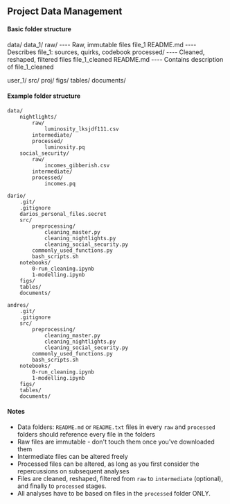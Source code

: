## Project Data Management

#### Basic folder structure
data/
    data_1/
        raw/                    ---- Raw, immutable files
            file_1
            README.md           ---- Describes file_1: sources, quirks, codebook
        processed/              ---- Cleaned, reshaped, filtered files
            file_1_cleaned
            README.md           ---- Contains description of file_1_cleaned

user_1/
    src/
    proj/
    figs/
    tables/
    documents/

#### Example folder structure
```
data/
    nightlights/
        raw/
            luminosity_lksjdf111.csv
        intermediate/
        processed/
            luminosity.pq
    social_security/
        raw/
            incomes_gibberish.csv
        intermediate/
        processed/
            incomes.pq

dario/
    .git/
    .gitignore
    darios_personal_files.secret
    src/
	    preprocessing/
		    cleaning_master.py
	        cleaning_nightlights.py
	        cleaning_social_security.py
        commonly_used_functions.py
        bash_scripts.sh
    notebooks/
        0-run_cleaning.ipynb
        1-modelling.ipynb
    figs/
    tables/
    documents/

andres/
    .git/
    .gitignore
    src/
        preprocessing/
		    cleaning_master.py
	        cleaning_nightlights.py
	        cleaning_social_security.py
        commonly_used_functions.py
        bash_scripts.sh
    notebooks/
        0-run_cleaning.ipynb
        1-modelling.ipynb
    figs/
    tables/
    documents/
```

#### Notes
- Data folders: `README.md` or `README.txt` files in every `raw` and `processed` folders should reference every file in the folders
- Raw files are immutable - don't touch them once you've downloaded them
- Intermediate files can be altered freely
- Processed files can be altered, as long as you first consider the repercussions on subsequent analyses
- Files are cleaned, reshaped, filtered from `raw` to `intermediate` (optional), and finally to `processed` stages.
- All analyses have to be based on files in the `processed` folder ONLY.
